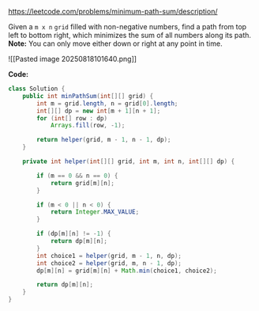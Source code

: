 https://leetcode.com/problems/minimum-path-sum/description/

Given a `m x n` `grid` filled with non-negative numbers, find a path from top left to bottom right, which minimizes the sum of all numbers along its path.
**Note:** You can only move either down or right at any point in time.

![[Pasted image 20250818101640.png]]

**Code:**

```java
class Solution {
    public int minPathSum(int[][] grid) {
        int m = grid.length, n = grid[0].length;
        int[][] dp = new int[m + 1][n + 1];
        for (int[] row : dp)
            Arrays.fill(row, -1);

        return helper(grid, m - 1, n - 1, dp);
    }

    private int helper(int[][] grid, int m, int n, int[][] dp) {

        if (m == 0 && n == 0) {
            return grid[m][n];
        }

        if (m < 0 || n < 0) {
            return Integer.MAX_VALUE;
        }

        if (dp[m][n] != -1) {
            return dp[m][n];
        }
        int choice1 = helper(grid, m - 1, n, dp);
        int choice2 = helper(grid, m, n - 1, dp);
        dp[m][n] = grid[m][n] + Math.min(choice1, choice2);

        return dp[m][n];
    }
}
```